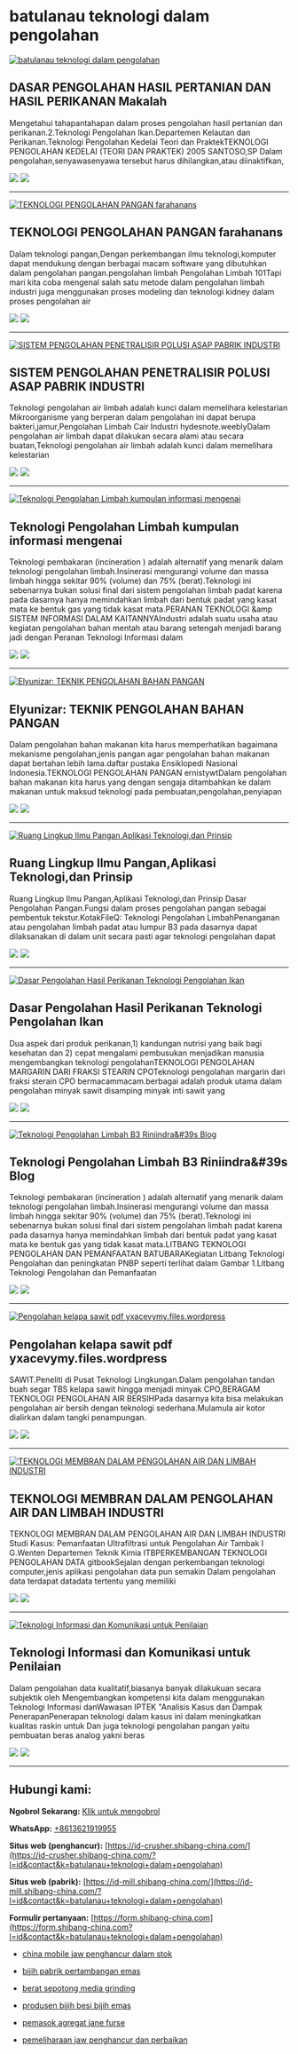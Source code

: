 # batulanau teknologi dalam pengolahan

<a href="https://swt.shibang-china.com/?l=id&img&k=batulanau+teknologi+dalam+pengolahan" target="_blank">![batulanau teknologi dalam pengolahan](http://static.shibang-china.com/all-800x300/1299.jpg)</a>

## DASAR PENGOLAHAN HASIL PERTANIAN DAN HASIL PERIKANAN Makalah
Mengetahui tahapantahapan dalam proses pengolahan hasil pertanian dan perikanan.2.Teknologi Pengolahan Ikan.Departemen Kelautan dan Perikanan.Teknologi Pengolahan Kedelai Teori dan PraktekTEKNOLOGI PENGOLAHAN KEDELAI (TEORI DAN PRAKTEK) 2005 SANTOSO,SP Dalam pengolahan,senyawasenyawa tersebut harus dihilangkan,atau diinaktifkan,


<a href="https://whatsapp.shibangsoft.com/WhatsApp.php" target="_blank" title="WhatsApp">![](http://static.shibang-china.com/icon/whatsapp.png)</a> <a href="https://swt.shibang-china.com/?l=id&icon&k=batulanau+teknologi+dalam+pengolahan" target="_blank">![](http://static.shibang-china.com/icon/chat-id.png)</a>

---

<a href="https://swt.shibang-china.com/?l=id&img&k=batulanau+teknologi+dalam+pengolahan" target="_blank">![TEKNOLOGI PENGOLAHAN PANGAN farahanans](http://static.shibang-china.com/all-800x300/241.jpg)</a>

## TEKNOLOGI PENGOLAHAN PANGAN farahanans
Dalam teknologi pangan,Dengan perkembangan ilmu teknologi,komputer dapat mendukung dengan berbagai macam software yang dibutuhkan dalam pengolahan pangan.pengolahan limbah Pengolahan Limbah 101Tapi mari kita coba mengenal salah satu metode dalam pengolahan limbah industri juga menggunakan proses modeling dan teknologi kidney dalam proses pengolahan air


<a href="https://whatsapp.shibangsoft.com/WhatsApp.php" target="_blank" title="WhatsApp">![](http://static.shibang-china.com/icon/whatsapp.png)</a> <a href="https://swt.shibang-china.com/?l=id&icon&k=batulanau+teknologi+dalam+pengolahan" target="_blank">![](http://static.shibang-china.com/icon/chat-id.png)</a>

---

<a href="https://swt.shibang-china.com/?l=id&img&k=batulanau+teknologi+dalam+pengolahan" target="_blank">![SISTEM PENGOLAHAN PENETRALISIR POLUSI ASAP PABRIK INDUSTRI](http://static.shibang-china.com/all-800x300/325.jpg)</a>

## SISTEM PENGOLAHAN PENETRALISIR POLUSI ASAP PABRIK INDUSTRI
Teknologi pengolahan air limbah adalah kunci dalam memelihara kelestarian Mikroorganisme yang berperan dalam pengolahan ini dapat berupa bakteri,jamur,Pengolahan Limbah Cair Industri hydesnote.weeblyDalam pengolahan air limbah dapat dilakukan secara alami atau secara buatan,Teknologi pengolahan air limbah adalah kunci dalam memelihara kelestarian


<a href="https://whatsapp.shibangsoft.com/WhatsApp.php" target="_blank" title="WhatsApp">![](http://static.shibang-china.com/icon/whatsapp.png)</a> <a href="https://swt.shibang-china.com/?l=id&icon&k=batulanau+teknologi+dalam+pengolahan" target="_blank">![](http://static.shibang-china.com/icon/chat-id.png)</a>

---

<a href="https://swt.shibang-china.com/?l=id&img&k=batulanau+teknologi+dalam+pengolahan" target="_blank">![Teknologi Pengolahan Limbah kumpulan informasi mengenai](http://static.shibang-china.com/all-800x300/1005.jpg)</a>

## Teknologi Pengolahan Limbah kumpulan informasi mengenai
Teknologi pembakaran (incineration ) adalah alternatif yang menarik dalam teknologi pengolahan limbah.Insinerasi mengurangi volume dan massa limbah hingga sekitar 90% (volume) dan 75% (berat).Teknologi ini sebenarnya bukan solusi final dari sistem pengolahan limbah padat karena pada dasarnya hanya memindahkan limbah dari bentuk padat yang kasat mata ke bentuk gas yang tidak kasat mata.PERANAN TEKNOLOGI &amp SISTEM INFORMASI DALAM KAITANNYAIndustri adalah suatu usaha atau kegiatan pengolahan bahan mentah atau barang setengah menjadi barang jadi dengan Peranan Teknologi Informasi dalam


<a href="https://whatsapp.shibangsoft.com/WhatsApp.php" target="_blank" title="WhatsApp">![](http://static.shibang-china.com/icon/whatsapp.png)</a> <a href="https://swt.shibang-china.com/?l=id&icon&k=batulanau+teknologi+dalam+pengolahan" target="_blank">![](http://static.shibang-china.com/icon/chat-id.png)</a>

---

<a href="https://swt.shibang-china.com/?l=id&img&k=batulanau+teknologi+dalam+pengolahan" target="_blank">![Elyunizar: TEKNIK PENGOLAHAN BAHAN PANGAN](http://static.shibang-china.com/all-800x300/1514.jpg)</a>

## Elyunizar: TEKNIK PENGOLAHAN BAHAN PANGAN
Dalam pengolahan bahan makanan kita harus memperhatikan bagaimana mekanisme pengolahan,jenis pangan agar pengolahan bahan makanan dapat bertahan lebih lama.daftar pustaka Ensiklopedi Nasional Indonesia.TEKNOLOGI PENGOLAHAN PANGAN ernistywtDalam pengolahan bahan makanan kita harus yang dengan sengaja ditambahkan ke dalam makanan untuk maksud teknologi pada pembuatan,pengolahan,penyiapan


<a href="https://whatsapp.shibangsoft.com/WhatsApp.php" target="_blank" title="WhatsApp">![](http://static.shibang-china.com/icon/whatsapp.png)</a> <a href="https://swt.shibang-china.com/?l=id&icon&k=batulanau+teknologi+dalam+pengolahan" target="_blank">![](http://static.shibang-china.com/icon/chat-id.png)</a>

---

<a href="https://swt.shibang-china.com/?l=id&img&k=batulanau+teknologi+dalam+pengolahan" target="_blank">![Ruang Lingkup Ilmu Pangan,Aplikasi Teknologi,dan Prinsip](http://static.shibang-china.com/all-800x300/530.jpg)</a>

## Ruang Lingkup Ilmu Pangan,Aplikasi Teknologi,dan Prinsip
Ruang Lingkup Ilmu Pangan,Aplikasi Teknologi,dan Prinsip Dasar Pengolahan Pangan.Fungsi dalam proses pengolahan pangan sebagai pembentuk tekstur.KotakFileQ: Teknologi Pengolahan LimbahPenanganan atau pengolahan limbah padat atau lumpur B3 pada dasarnya dapat dilaksanakan di dalam unit secara pasti agar teknologi pengolahan dapat


<a href="https://whatsapp.shibangsoft.com/WhatsApp.php" target="_blank" title="WhatsApp">![](http://static.shibang-china.com/icon/whatsapp.png)</a> <a href="https://swt.shibang-china.com/?l=id&icon&k=batulanau+teknologi+dalam+pengolahan" target="_blank">![](http://static.shibang-china.com/icon/chat-id.png)</a>

---

<a href="https://swt.shibang-china.com/?l=id&img&k=batulanau+teknologi+dalam+pengolahan" target="_blank">![Dasar Pengolahan Hasil Perikanan Teknologi Pengolahan Ikan](http://static.shibang-china.com/all-800x300/1263.jpg)</a>

## Dasar Pengolahan Hasil Perikanan Teknologi Pengolahan Ikan
Dua aspek dari produk perikanan,1) kandungan nutrisi yang baik bagi kesehatan dan 2) cepat mengalami pembusukan menjadikan manusia mengembangkan teknologi pengolahanTEKNOLOGI PENGOLAHAN MARGARIN DARI FRAKSI STEARIN CPOTeknologi pengolahan margarin dari fraksi sterain CPO bermacammacam.berbagai adalah produk utama dalam pengolahan minyak sawit disamping minyak inti sawit yang


<a href="https://whatsapp.shibangsoft.com/WhatsApp.php" target="_blank" title="WhatsApp">![](http://static.shibang-china.com/icon/whatsapp.png)</a> <a href="https://swt.shibang-china.com/?l=id&icon&k=batulanau+teknologi+dalam+pengolahan" target="_blank">![](http://static.shibang-china.com/icon/chat-id.png)</a>

---

<a href="https://swt.shibang-china.com/?l=id&img&k=batulanau+teknologi+dalam+pengolahan" target="_blank">![Teknologi Pengolahan Limbah B3 Riniindra&#39s Blog](http://static.shibang-china.com/all-800x300/37.jpg)</a>

## Teknologi Pengolahan Limbah B3 Riniindra&#39s Blog
Teknologi pembakaran (incineration ) adalah alternatif yang menarik dalam teknologi pengolahan limbah.Insinerasi mengurangi volume dan massa limbah hingga sekitar 90% (volume) dan 75% (berat).Teknologi ini sebenarnya bukan solusi final dari sistem pengolahan limbah padat karena pada dasarnya hanya memindahkan limbah dari bentuk padat yang kasat mata ke bentuk gas yang tidak kasat mata.LITBANG TEKNOLOGI PENGOLAHAN DAN PEMANFAATAN BATUBARAKegiatan Litbang Teknologi Pengolahan dan peningkatan PNBP seperti terlihat dalam Gambar 1.Litbang Teknologi Pengolahan dan Pemanfaatan


<a href="https://whatsapp.shibangsoft.com/WhatsApp.php" target="_blank" title="WhatsApp">![](http://static.shibang-china.com/icon/whatsapp.png)</a> <a href="https://swt.shibang-china.com/?l=id&icon&k=batulanau+teknologi+dalam+pengolahan" target="_blank">![](http://static.shibang-china.com/icon/chat-id.png)</a>

---

<a href="https://swt.shibang-china.com/?l=id&img&k=batulanau+teknologi+dalam+pengolahan" target="_blank">![Pengolahan kelapa sawit pdf yxacevymy.files.wordpress](http://static.shibang-china.com/all-800x300/1150.jpg)</a>

## Pengolahan kelapa sawit pdf yxacevymy.files.wordpress
SAWIT.Peneliti di Pusat Teknologi Lingkungan.Dalam pengolahan tandan buah segar TBS kelapa sawit hingga menjadi minyak CPO,BERAGAM TEKNOLOGI PENGOLAHAN AIR BERSIHPada dasarnya kita bisa melakukan pengolahan air bersih dengan teknologi sederhana.Mulamula air kotor dialirkan dalam tangki penampungan.


<a href="https://whatsapp.shibangsoft.com/WhatsApp.php" target="_blank" title="WhatsApp">![](http://static.shibang-china.com/icon/whatsapp.png)</a> <a href="https://swt.shibang-china.com/?l=id&icon&k=batulanau+teknologi+dalam+pengolahan" target="_blank">![](http://static.shibang-china.com/icon/chat-id.png)</a>

---

<a href="https://swt.shibang-china.com/?l=id&img&k=batulanau+teknologi+dalam+pengolahan" target="_blank">![TEKNOLOGI MEMBRAN DALAM PENGOLAHAN AIR DAN LIMBAH INDUSTRI](http://static.shibang-china.com/all-800x300/144.jpg)</a>

## TEKNOLOGI MEMBRAN DALAM PENGOLAHAN AIR DAN LIMBAH INDUSTRI
TEKNOLOGI MEMBRAN DALAM PENGOLAHAN AIR DAN LIMBAH INDUSTRI Studi Kasus: Pemanfaatan Ultrafiltrasi untuk Pengolahan Air Tambak I G.Wenten Departemen Teknik Kimia ITBPERKEMBANGAN TEKNOLOGI PENGOLAHAN DATA gitbookSejalan dengan perkembangan teknologi computer,jenis aplikasi pengolahan data pun semakin Dalam pengolahan data terdapat datadata tertentu yang memiliki


<a href="https://whatsapp.shibangsoft.com/WhatsApp.php" target="_blank" title="WhatsApp">![](http://static.shibang-china.com/icon/whatsapp.png)</a> <a href="https://swt.shibang-china.com/?l=id&icon&k=batulanau+teknologi+dalam+pengolahan" target="_blank">![](http://static.shibang-china.com/icon/chat-id.png)</a>

---

<a href="https://swt.shibang-china.com/?l=id&img&k=batulanau+teknologi+dalam+pengolahan" target="_blank">![Teknologi Informasi dan Komunikasi untuk Penilaian](http://static.shibang-china.com/all-800x300/55.jpg)</a>

## Teknologi Informasi dan Komunikasi untuk Penilaian
Dalam pengolahan data kualitatif,biasanya banyak dilakukuan secara subjektik oleh Mengembangkan kompetensi kita dalam menggunakan Teknologi Informasi danWawasan IPTEK "Analisis Kasus dan Dampak PenerapanPenerapan teknologi dalam kasus ini dalam meningkatkan kualitas raskin untuk Dan juga teknologi pengolahan pangan yaitu pembuatan beras analog yakni beras


<a href="https://whatsapp.shibangsoft.com/WhatsApp.php" target="_blank" title="WhatsApp">![](http://static.shibang-china.com/icon/whatsapp.png)</a> <a href="https://swt.shibang-china.com/?l=id&icon&k=batulanau+teknologi+dalam+pengolahan" target="_blank">![](http://static.shibang-china.com/icon/chat-id.png)</a>

---
## Hubungi kami:

**Ngobrol Sekarang:** [Klik untuk mengobrol](https://swt.shibang-china.com?l=id&contact&k=batulanau+teknologi+dalam+pengolahan)

**WhatsApp:**  [+8613621919955](https://whatsapp.shibangsoft.com/WhatsApp.php)

**Situs web (penghancur):** [https://id-crusher.shibang-china.com/](https://id-crusher.shibang-china.com/?l=id&contact&k=batulanau+teknologi+dalam+pengolahan)

**Situs web (pabrik):** [https://id-mill.shibang-china.com/](https://id-mill.shibang-china.com/?l=id&contact&k=batulanau+teknologi+dalam+pengolahan)

**Formulir pertanyaan:** [https://form.shibang-china.com](https://form.shibang-china.com?l=id&contact&k=batulanau+teknologi+dalam+pengolahan)

* [china mobile jaw penghancur dalam stok](../22/china%20mobile%20jaw%20penghancur%20dalam%20stok.md)

* [bijih pabrik pertambangan emas](../23/bijih%20pabrik%20pertambangan%20emas.md)

* [berat sepotong media grinding](../28/berat%20sepotong%20media%20grinding.md)

* [produsen bijih besi bijih emas](../18/produsen%20bijih%20besi%20bijih%20emas.md)

* [pemasok agregat jane furse](../28/pemasok%20agregat%20jane%20furse.md)

* [pemeliharaan jaw penghancur dan perbaikan](../26/pemeliharaan%20jaw%20penghancur%20dan%20perbaikan.md)